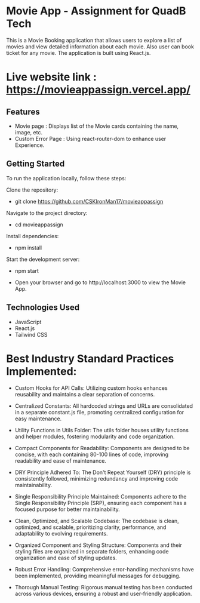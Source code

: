 # Movie App - Assignment for QuadB Tech

This is a Movie Booking application that allows users to explore a list of movies and view detailed information about each movie. Also user can book ticket for any movie. The application is built using React.js.

# Live website link : <https://movieappassign.vercel.app/>

## Features

- Movie page : Displays list of the Movie cards containing the name, image, etc.
- Custom Error Page : Using react-router-dom to enhance user Experience.

## Getting Started
To run the application locally, follow these steps:

Clone the repository:

- git clone <https://github.com/CSKIronMan17/movieappassign>

Navigate to the project directory:
- cd movieappassign

Install dependencies:
- npm install

Start the development server:
- npm start

- Open your browser and go to http://localhost:3000 to view the Movie App.


## Technologies Used

- JavaScript 
- React.js
- Tailwind CSS

# Best Industry Standard Practices Implemented:

- Custom Hooks for API Calls:
Utilizing custom hooks enhances reusability and maintains a clear separation of concerns.

- Centralized Constants:
All hardcoded strings and URLs are consolidated in a separate constant.js file, promoting centralized configuration for easy maintenance.

- Utility Functions in Utils Folder:
The utils folder houses utility functions and helper modules, fostering modularity and code organization.

- Compact Components for Readability:
Components are designed to be concise, with each containing 80-100 lines of code, improving readability and ease of maintenance.

- DRY Principle Adhered To:
The Don't Repeat Yourself (DRY) principle is consistently followed, minimizing redundancy and improving code maintainability.

- Single Responsibility Principle Maintained:
Components adhere to the Single Responsibility Principle (SRP), ensuring each component has a focused purpose for better maintainability.

- Clean, Optimized, and Scalable Codebase:
The codebase is clean, optimized, and scalable, prioritizing clarity, performance, and adaptability to evolving requirements.

- Organized Component and Styling Structure:
Components and their styling files are organized in separate folders, enhancing code organization and ease of styling updates.

- Robust Error Handling:
Comprehensive error-handling mechanisms have been implemented, providing meaningful messages for debugging.

- Thorough Manual Testing:
Rigorous manual testing has been conducted across various devices, ensuring a robust and user-friendly application.
